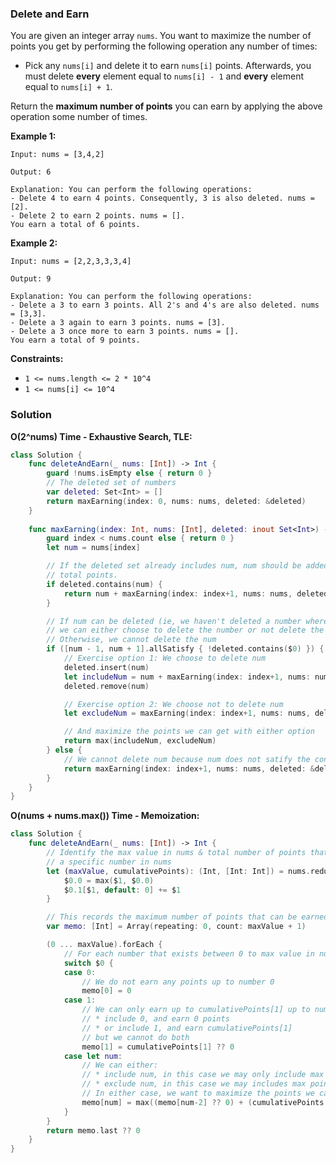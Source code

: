 
### Delete and Earn

You are given an integer array `nums`. You want to maximize the number of points you get by performing the following operation any number of times:

* Pick any `nums[i]` and delete it to earn `nums[i]` points. Afterwards, you must delete __every__ element equal to `nums[i] - 1` and __every__ element equal to `nums[i] + 1`.

Return the __maximum number of points__ you can earn by applying the above operation some number of times.

__Example 1:__
```
Input: nums = [3,4,2]

Output: 6

Explanation: You can perform the following operations:
- Delete 4 to earn 4 points. Consequently, 3 is also deleted. nums = [2].
- Delete 2 to earn 2 points. nums = [].
You earn a total of 6 points.
```

__Example 2:__
```
Input: nums = [2,2,3,3,3,4]

Output: 9

Explanation: You can perform the following operations:
- Delete a 3 to earn 3 points. All 2's and 4's are also deleted. nums = [3,3].
- Delete a 3 again to earn 3 points. nums = [3].
- Delete a 3 once more to earn 3 points. nums = [].
You earn a total of 9 points.
```

__Constraints:__
* `1 <= nums.length <= 2 * 10^4`
* `1 <= nums[i] <= 10^4`

### Solution
__O(2^nums) Time - Exhaustive Search, TLE:__
```swift
class Solution {
    func deleteAndEarn(_ nums: [Int]) -> Int {
        guard !nums.isEmpty else { return 0 }
        // The deleted set of numbers
        var deleted: Set<Int> = []
        return maxEarning(index: 0, nums: nums, deleted: &deleted)
    }
    
    func maxEarning(index: Int, nums: [Int], deleted: inout Set<Int>) -> Int {
        guard index < nums.count else { return 0 }
        let num = nums[index]

        // If the deleted set already includes num, num should be added to the
        // total points.
        if deleted.contains(num) {
            return num + maxEarning(index: index+1, nums: nums, deleted: &deleted)
        }

        // If num can be deleted (ie, we haven't deleted a number where number-1 & number+1 is num),
        // we can either choose to delete the number or not delete the number
        // Otherwise, we cannot delete the num
        if ([num - 1, num + 1].allSatisfy { !deleted.contains($0) }) {
            // Exercise option 1: We choose to delete num
            deleted.insert(num)
            let includeNum = num + maxEarning(index: index+1, nums: nums, deleted: &deleted)
            deleted.remove(num)

            // Exercise option 2: We choose not to delete num
            let excludeNum = maxEarning(index: index+1, nums: nums, deleted: &deleted)

            // And maximize the points we can get with either option
            return max(includeNum, excludeNum)
        } else {
            // We cannot delete num because num does not satify the constaints for deletion
            return maxEarning(index: index+1, nums: nums, deleted: &deleted)
        }
    }
}
```

__O(nums + nums.max()) Time - Memoization:__
```swift
class Solution {
    func deleteAndEarn(_ nums: [Int]) -> Int {
        // Identify the max value in nums & total number of points that can be earned by deleting
        // a specific number in nums
        let (maxValue, cumulativePoints): (Int, [Int: Int]) = nums.reduce(into: (0, [Int: Int]())) {
            $0.0 = max($1, $0.0)
            $0.1[$1, default: 0] += $1
        }

        // This records the maximum number of points that can be earned by deleting numbers from 0 up to i
        var memo: [Int] = Array(repeating: 0, count: maxValue + 1)

        (0 ... maxValue).forEach {
            // For each number that exists between 0 to max value in nums
            switch $0 {
            case 0:
                // We do not earn any points up to number 0
                memo[0] = 0
            case 1:
                // We can only earn up to cumulativePoints[1] up to number 1, since we either
                // * include 0, and earn 0 points
                // * or include 1, and earn cumulativePoints[1]
                // but we cannot do both
                memo[1] = cumulativePoints[1] ?? 0
            case let num:
                // We can either:
                // * include num, in this case we may only include max points we can earn up to num-2
                // * exclude num, in this case we may includes max points we can earn up to num-1
                // In either case, we want to maximize the points we can earn up to num
                memo[num] = max((memo[num-2] ?? 0) + (cumulativePoints[num] ?? 0), memo[num-1] ?? 0)
            }
        }
        return memo.last ?? 0
    }
}
```
